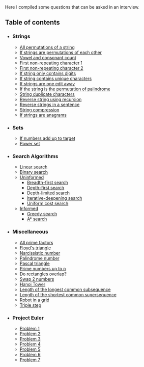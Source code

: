 Here I compiled some questions that can be asked in an interview.

## Table of contents

 - ### Strings
    - [All permutations of a string](./string-questions/all_permutations.py)
    - [If strings are permutations of each other](./string-questions/are_permutations_of_each_other.py)
    - [Vowel and consonant count](./string-questions/count_vowel_consonant.py)
    - [First non-repeating character 1](./string-questions/first_non_repeating_char.py)
    - [First non-repeating character 2](./string-questions/non_repeating.py)
    - [If string only contains digits](./string-questions/if_string_contains_only_digits.py)
    - [If string contains unique characters](./string-questions/is_unique.py)
    - [If strings are one edit away](./string-questions/one_away_string.py)
    - [If the string is the permutation of palindrome](./string-questions/palindrome_permutation.py)
    - [String duplicate characters](./string-questions/print_duplicate_characters.py)
    - [Reverse string using recursion](./string-questions/reverse_string_recursion.py)
    - [Reverse strings in a sentence](./string-questions/reverse_strings_in_sentence.py)
    - [String compression](./string-questions/string_compression.py)
    - [If strings are anagrams](./string-questions/two_anagram_strings.py)
 
 - ### Sets
    - [If numbers add up to target](./set-questions/number_of_sets_add_up_to.py)
    - [Power set](./set-questions/power_set.py)
    
 - ### Search Algorithms
    - [Linear search](search_algorithms/element_searching/linear_search.py)
    - [Binary search](search_algorithms/element_searching/binary_search.py)
    - [Uninformed](search_algorithms/uninformed/)
        - [Breadth-first search](search_algorithms/uninformed/breadth_first_search.py)
        - [Depth-first search](search_algorithms/uninformed/depth_first.py)
        - [Depth-limited search](search_algorithms/uninformed/depth_limited.py)
        - [Iterative-deepening search](search_algorithms/uninformed/iterative_deepening.py)
        - [Uniform cost search](search_algorithms/uninformed/uniform_cost_search.py)
    - [Informed](search_algorithms/informed/)
        - [Greedy search](search_algorithms/informed/greedy.py)
        - [A* search](search_algorithms/informed/astar.py)
 
 - ### Miscellaneous
    - [All prime factors](problem_solving/all_prime_factors.py)
    - [Floyd's triangle](problem_solving/floyds_triangle.py)
    - [Narcissistic number](problem_solving/narcissistic_number.py)
    - [Palindrome number](problem_solving/palindrome_number.py)
    - [Pascal triangle](problem_solving/pascal_triangle.py)
    - [Prime numbers up to n](problem_solving/prime_numbers_upto.py)
    - [Do rectangles overlap?](problem_solving/rectangles_overlap.py)
    - [Swap 2 numbers](problem_solving/swap_two_nums.py)
    - [Hanoi Tower](problem_solving/hanoi_tower.py)
    - [Length of the longest common subsequence](problem_solving/length_of_longest_common_subsequence.py)
    - [Length of the shortest common supersequence](problem_solving/length_common_supersequence.py)
    - [Robot in a grid](problem_solving/robot_in_a_grid.py)
    - [Triple step](problem_solving/triple_step.py)
 
 - ### Project Euler
    - [Problem 1](project_euler/problem_1.py) 
    - [Problem 2](project_euler/problem_2.py) 
    - [Problem 3](project_euler/problem_3.py) 
    - [Problem 4](project_euler/problem_4.py) 
    - [Problem 5](project_euler/problem_5.py) 
    - [Problem 6](project_euler/problem_6.py) 
    - [Problem 7](project_euler/problem_7.py) 
 